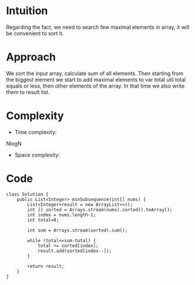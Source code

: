 # Intuition
<!-- Describe your first thoughts on how to solve this problem. -->
Regarding the fact, we need to search few maximal elements in array, it will be convenient to sort it.
# Approach
<!-- Describe your approach to solving the problem. -->
We sort the input array, calculate sum of all elements. Then starting from the biggest element we start to add maximal elements to var total util total equals or less, then other elements of the array. In that time we also write them to result list. 
# Complexity
- Time complexity:
<!-- Add your time complexity here, e.g. $$O(n)$$ -->
NlogN
- Space complexity:
<!-- Add your space complexity here, e.g. $$O(n)$$ -->

# Code
```
class Solution {
    public List<Integer> minSubsequence(int[] nums) {
        List<Integer>result = new ArrayList<>();
        int [] sorted = Arrays.stream(nums).sorted().toArray();
        int index = nums.length-1;
        int total=0;

        int sum = Arrays.stream(sorted).sum();

        while (total<=sum-total) {
            total += sorted[index];
            result.add(sorted[index--]);
        }

        return result;
    }
}
```